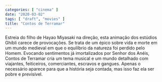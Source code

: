 ```yaml
---
categories: [ "cinema" ]
date: "2020-03-02"
tags: [ "draft", "movies" ]
title: "Contos de Terramar"
---
```

Estreia do filho de Hayao Miyasaki na direção, esta animação dos estúdios Ghibli carece de provocações. Se trata de um épico sobre vida e morte em um mundo medieval em que o equilíbrio da natureza foi perdido pelo Homem. Evocando sentimentos já imortalizados por Senhor dos Anéis, Contos de Terramar cria um tema musical e um mundo detalhado com viajantes, feiticeiros, comerciantes, escravos e gangues. Apenas o necessário aparece para que a história seja contada, mas isso faz ela ser pobre e previsível.
